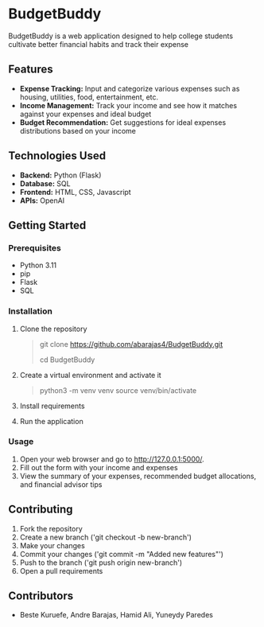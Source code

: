 # BudgetBuddy

BudgetBuddy is a web application designed to help college students cultivate better financial habits and track their expense

## Features
* **Expense Tracking:** Input and categorize various expenses such as housing, utilities, food, entertainment, etc.
* **Income Management:** Track your income and see how it matches against your expenses and ideal budget
* **Budget Recommendation:** Get suggestions for ideal expenses distributions based on your income

## Technologies Used

* **Backend:** Python (Flask)
* **Database:** SQL
* **Frontend:** HTML, CSS, Javascript
* **APIs:** OpenAI

## Getting Started

### Prerequisites

* Python 3.11
* pip 
* Flask
* SQL

### Installation 
1. Clone the repository 

    > git clone https://github.com/abarajas4/BudgetBuddy.git
    > 
    > cd BudgetBuddy

2. Create a virtual environment and activate it
    > python3 -m venv venv
    > source venv/bin/activate

3. Install requirements
4. Run the application

### Usage 
1. Open your web browser and go to http://127.0.0.1:5000/.
2. Fill out the form with your income and expenses
3. View the summary of your expenses, recommended budget allocations, and financial advisor tips

## Contributing
1. Fork the repository
2. Create a new branch ('git checkout -b new-branch')
3. Make your changes
4. Commit your changes ('git commit -m "Added new features"')
5. Push to the branch ('git push origin new-branch')
6. Open a pull requirements

## Contributors 
- Beste Kuruefe, Andre Barajas, Hamid Ali, Yuneydy Paredes


